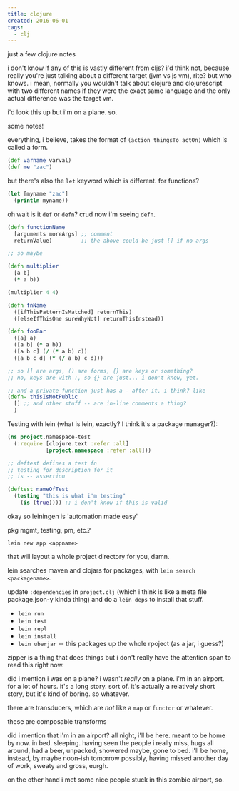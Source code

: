 ```yaml
---
title: clojure
created: 2016-06-01
tags:
  - clj
---
```


just a few clojure notes

i don't know if any of this is vastly different from cljs? i'd think not,
because really you're just talking about a different target (jvm vs js vm),
rite? but who knows. i mean, normally you wouldn't talk about clojure and
clojurescript with two different names if they were the exact same language
and the only actual difference was the target vm.

i'd look this up but i'm on a plane. so.

some notes!

everything, i believe, takes the format of `(action thingsTo actOn)` which is
called a form.

```clojure
(def varname varval)
(def me "zac")
```

but there's also the `let` keyword which is different. for functions?

```clojure
(let [myname "zac"]
  (println myname))
```

oh wait is it `def` or `defn`? crud now i'm seeing `defn`.

```clojure
(defn functionName
  [arguments moreArgs] ;; comment
  returnValue)         ;; the above could be just [] if no args

;; so maybe

(defn multiplier
  [a b]
  (* a b))

(multiplier 4 4)

(defn fnName
  ([ifThisPatternIsMatched] returnThis)
  ([elseIfThisOne sureWhyNot] returnThisInstead))

(defn fooBar
  ([a] a)
  ([a b] (* a b))
  ([a b c] (/ (* a b) c))
  ([a b c d] (* (/ a b) c d)))

;; so [] are args, () are forms, {} are keys or something?
;; no, keys are with :, so {} are just... i don't know, yet.

;; and a private function just has a - after it, i think? like
(defn- thisIsNotPublic
  [] ;; and other stuff -- are in-line comments a thing?
  )
```

Testing with lein (what is lein, exactly? I think it's a package manager?):

```clojure
(ns project.namespace-test
  (:require [clojure.text :refer :all]
            [project.namespace :refer :all]))

;; deftest defines a test fn
;; testing for description for it
;; is -- assertion

(deftest nameOfTest
  (testing "this is what i'm testing"
    (is (true)))) ;; i don't know if this is valid
```

okay so leiningen is 'automation made easy'

pkg mgmt, testing, pm, etc.?

`lein new app <appname>`

that will layout a whole project directory for you, damn.

lein searches maven and clojars for packages, with `lein search <packagename>`.

update `:dependencies` in `project.clj` (which i think is like a meta file
package.json-y kinda thing) and do a `lein deps` to install that stuff.

* `lein run`
* `lein test`
* `lein repl`
* `lein install`
* `lein uberjar` -- this packages up the whole rpoject (as a jar, i guess?)

zipper is a thing that does things but i don't really have the
attention span to read this right now.

did i mention i was on a plane? i wasn't _really_ on a plane. i'm in an airport.
for a lot of hours. it's a long story. sort of. it's actually a relatively short
story, but it's kind of boring. so whatever.

there are transducers, which are _not_ like a `map` or `functor` or whatever.

these are composable transforms

did i mention that i'm in an airport? all night, i'll be here.
meant to be home by now. in bed. sleeping. having seen the people i really miss,
hugs all around, had a beer, unpacked, showered maybe, gone to bed.
i'll be home, instead, by maybe noon-ish tomorrow possibly, having missed
another day of work, sweaty and gross, eurgh.

on the other hand i met some nice people stuck in this zombie airport, so.

